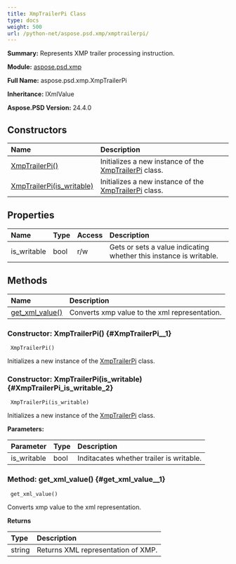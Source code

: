 ```yaml
---
title: XmpTrailerPi Class
type: docs
weight: 500
url: /python-net/aspose.psd.xmp/xmptrailerpi/
---
```


**Summary:** Represents XMP trailer processing instruction.

**Module:** [aspose.psd.xmp](/psd/python-net/aspose.psd.xmp/)

**Full Name:** aspose.psd.xmp.XmpTrailerPi

**Inheritance:** IXmlValue

**Aspose.PSD Version:** 24.4.0

## **Constructors**
| **Name** | **Description** |
| :- | :- |
| [XmpTrailerPi()](#XmpTrailerPi__1) | Initializes a new instance of the [XmpTrailerPi](/psd/python-net/aspose.psd.xmp/xmptrailerpi/) class. |
| [XmpTrailerPi(is_writable)](#XmpTrailerPi_is_writable_2) | Initializes a new instance of the [XmpTrailerPi](/psd/python-net/aspose.psd.xmp/xmptrailerpi/) class. |
## **Properties**
| **Name** | **Type** | **Access** | **Description** |
| :- | :- | :- | :- |
| is_writable | bool | r/w | Gets or sets a value indicating whether this instance is writable. |
## **Methods**
| **Name** | **Description** |
| :- | :- |
| [get_xml_value()](#get_xml_value__1) | Converts xmp value to the xml representation. |


### Constructor: XmpTrailerPi() {#XmpTrailerPi__1}


```
 XmpTrailerPi() 
```

Initializes a new instance of the [XmpTrailerPi](/psd/python-net/aspose.psd.xmp/xmptrailerpi/) class.

### Constructor: XmpTrailerPi(is_writable) {#XmpTrailerPi_is_writable_2}


```
 XmpTrailerPi(is_writable) 
```

Initializes a new instance of the [XmpTrailerPi](/psd/python-net/aspose.psd.xmp/xmptrailerpi/) class.

**Parameters:**

| Parameter | Type | Description |
| :- | :- | :- |
| is_writable | bool | Inditacates whether trailer is writable. |

### Method: get_xml_value() {#get_xml_value__1}


```
 get_xml_value() 
```

Converts xmp value to the xml representation.

**Returns**

| Type | Description |
| :- | :- |
| string | Returns XML representation of XMP. |


